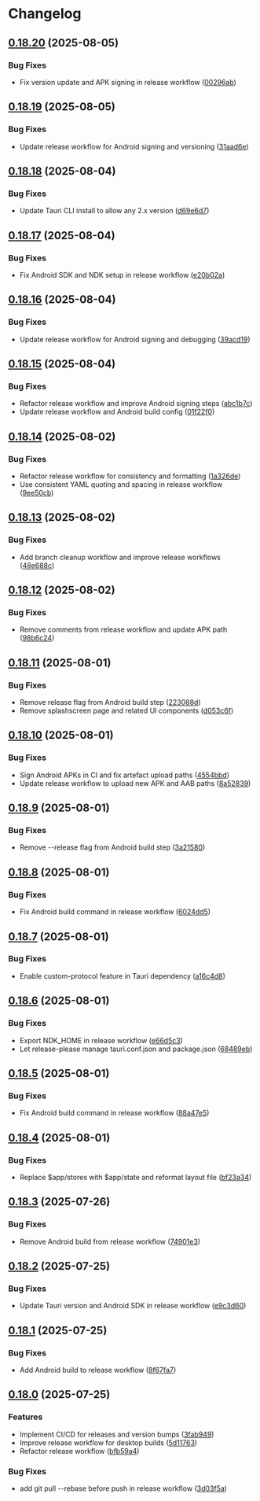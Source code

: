 # Changelog

## [0.18.20](https://github.com/Michael-Obele/VaultNote/compare/v0.18.19...v0.18.20) (2025-08-05)


### Bug Fixes

* Fix version update and APK signing in release workflow ([00296ab](https://github.com/Michael-Obele/VaultNote/commit/00296ab5d93e687513c69e4f43d6836bd5f574e1))

## [0.18.19](https://github.com/Michael-Obele/VaultNote/compare/v0.18.18...v0.18.19) (2025-08-05)


### Bug Fixes

* Update release workflow for Android signing and versioning ([31aad6e](https://github.com/Michael-Obele/VaultNote/commit/31aad6e3fe27f871af1cf7c2303f9c7511d25608))

## [0.18.18](https://github.com/Michael-Obele/VaultNote/compare/v0.18.17...v0.18.18) (2025-08-04)


### Bug Fixes

* Update Tauri CLI install to allow any 2.x version ([d69e6d7](https://github.com/Michael-Obele/VaultNote/commit/d69e6d741a2681ed2eecb15903c1e164b66e19ac))

## [0.18.17](https://github.com/Michael-Obele/VaultNote/compare/v0.18.16...v0.18.17) (2025-08-04)


### Bug Fixes

* Fix Android SDK and NDK setup in release workflow ([e20b02a](https://github.com/Michael-Obele/VaultNote/commit/e20b02a69126aed7b462e274ecb795d60de3d331))

## [0.18.16](https://github.com/Michael-Obele/VaultNote/compare/v0.18.15...v0.18.16) (2025-08-04)


### Bug Fixes

* Update release workflow for Android signing and debugging ([39acd19](https://github.com/Michael-Obele/VaultNote/commit/39acd191a8782cf06dd253b382d344f4e8472f26))

## [0.18.15](https://github.com/Michael-Obele/VaultNote/compare/v0.18.14...v0.18.15) (2025-08-04)


### Bug Fixes

* Refactor release workflow and improve Android signing steps ([abc1b7c](https://github.com/Michael-Obele/VaultNote/commit/abc1b7c1c45e7fe2569f46a2102d4db3a0fb421d))
* Update release workflow and Android build config ([01f22f0](https://github.com/Michael-Obele/VaultNote/commit/01f22f092e414f0f1738c85d13eeddd94eb88a7e))

## [0.18.14](https://github.com/Michael-Obele/VaultNote/compare/v0.18.13...v0.18.14) (2025-08-02)


### Bug Fixes

* Refactor release workflow for consistency and formatting ([1a326de](https://github.com/Michael-Obele/VaultNote/commit/1a326debc3a85bd084ece0c5ae3bb08e974adbe8))
* Use consistent YAML quoting and spacing in release workflow ([9ee50cb](https://github.com/Michael-Obele/VaultNote/commit/9ee50cb4765ae000dbf273a80938ff560d67cf84))

## [0.18.13](https://github.com/Michael-Obele/VaultNote/compare/v0.18.12...v0.18.13) (2025-08-02)


### Bug Fixes

* Add branch cleanup workflow and improve release workflows ([48e688c](https://github.com/Michael-Obele/VaultNote/commit/48e688c65b41b7755d9b16f45235201feadd8c1f))

## [0.18.12](https://github.com/Michael-Obele/VaultNote/compare/v0.18.11...v0.18.12) (2025-08-02)


### Bug Fixes

* Remove comments from release workflow and update APK path ([98b6c24](https://github.com/Michael-Obele/VaultNote/commit/98b6c247ba88f6b5c436fb7daafdb203bc713c35))

## [0.18.11](https://github.com/Michael-Obele/VaultNote/compare/v0.18.10...v0.18.11) (2025-08-01)


### Bug Fixes

* Remove release flag from Android build step ([223088d](https://github.com/Michael-Obele/VaultNote/commit/223088dbfa6309307592d5fb954d84d792cf940b))
* Remove splashscreen page and related UI components ([d053c6f](https://github.com/Michael-Obele/VaultNote/commit/d053c6f34cda2ea44a46eec5215f282d601b728a))

## [0.18.10](https://github.com/Michael-Obele/VaultNote/compare/v0.18.9...v0.18.10) (2025-08-01)


### Bug Fixes

* Sign Android APKs in CI and fix artefact upload paths ([4554bbd](https://github.com/Michael-Obele/VaultNote/commit/4554bbda719ae94d75f5a400223f674d02d412e0))
* Update release workflow to upload new APK and AAB paths ([8a52839](https://github.com/Michael-Obele/VaultNote/commit/8a52839fb451eba54926ccf65c8d456685c4a619))

## [0.18.9](https://github.com/Michael-Obele/VaultNote/compare/v0.18.8...v0.18.9) (2025-08-01)


### Bug Fixes

* Remove --release flag from Android build step ([3a21580](https://github.com/Michael-Obele/VaultNote/commit/3a215805ac8399b38f7c1f53ec10f273b19eea0b))

## [0.18.8](https://github.com/Michael-Obele/VaultNote/compare/v0.18.7...v0.18.8) (2025-08-01)


### Bug Fixes

* Fix Android build command in release workflow ([6024dd5](https://github.com/Michael-Obele/VaultNote/commit/6024dd56ccf88327f7aff864663b5d1d0933152c))

## [0.18.7](https://github.com/Michael-Obele/VaultNote/compare/v0.18.6...v0.18.7) (2025-08-01)


### Bug Fixes

* Enable custom-protocol feature in Tauri dependency ([a16c4d8](https://github.com/Michael-Obele/VaultNote/commit/a16c4d8fa8cdf19d85b7c447249e26dec36cf742))

## [0.18.6](https://github.com/Michael-Obele/VaultNote/compare/v0.18.5...v0.18.6) (2025-08-01)


### Bug Fixes

* Export NDK_HOME in release workflow ([e66d5c3](https://github.com/Michael-Obele/VaultNote/commit/e66d5c35fccbdf584a7a7c5099913107e6d7989f))
* Let release-please manage tauri.conf.json and package.json ([68489eb](https://github.com/Michael-Obele/VaultNote/commit/68489eb707b8db5b9531344c91b522a821effe42))

## [0.18.5](https://github.com/Michael-Obele/VaultNote/compare/v0.18.4...v0.18.5) (2025-08-01)


### Bug Fixes

* Fix Android build command in release workflow ([88a47e5](https://github.com/Michael-Obele/VaultNote/commit/88a47e508bbe6324b1347612da90ef5ab0c93f7c))

## [0.18.4](https://github.com/Michael-Obele/VaultNote/compare/v0.18.3...v0.18.4) (2025-08-01)


### Bug Fixes

* Replace $app/stores with $app/state and reformat layout file ([bf23a34](https://github.com/Michael-Obele/VaultNote/commit/bf23a34392fbe57995f81cf917903d6242218785))

## [0.18.3](https://github.com/Michael-Obele/VaultNote/compare/v0.18.2...v0.18.3) (2025-07-26)


### Bug Fixes

* Remove Android build from release workflow ([74901e3](https://github.com/Michael-Obele/VaultNote/commit/74901e3d71c0be514efe4e0faae09744dff59a16))

## [0.18.2](https://github.com/Michael-Obele/VaultNote/compare/v0.18.1...v0.18.2) (2025-07-25)


### Bug Fixes

* Update Tauri version and Android SDK in release workflow ([e9c3d60](https://github.com/Michael-Obele/VaultNote/commit/e9c3d60677c47c6a2a5d27ccee180b17654261ca))

## [0.18.1](https://github.com/Michael-Obele/VaultNote/compare/v0.18.0...v0.18.1) (2025-07-25)


### Bug Fixes

* Add Android build to release workflow ([8f67fa7](https://github.com/Michael-Obele/VaultNote/commit/8f67fa75174b3361b52b799c10ae585f7053d36b))

## [0.18.0](https://github.com/Michael-Obele/VaultNote/compare/0.17.0...v0.18.0) (2025-07-25)


### Features

* Implement CI/CD for releases and version bumps ([3fab949](https://github.com/Michael-Obele/VaultNote/commit/3fab949e750518ce09129173e91ec97dd5079f06))
* Improve release workflow for desktop builds ([5d11763](https://github.com/Michael-Obele/VaultNote/commit/5d117630d62c0fe7693cd7e0dee5e0ad9dab587a))
* Refactor release workflow ([bfb59a4](https://github.com/Michael-Obele/VaultNote/commit/bfb59a4c2a32997695e8e2546ee661dd9a7b0305))


### Bug Fixes

* add git pull --rebase before push in release workflow ([3d03f5a](https://github.com/Michael-Obele/VaultNote/commit/3d03f5af1fcd4ce89fff389c141419656ead3dff))
